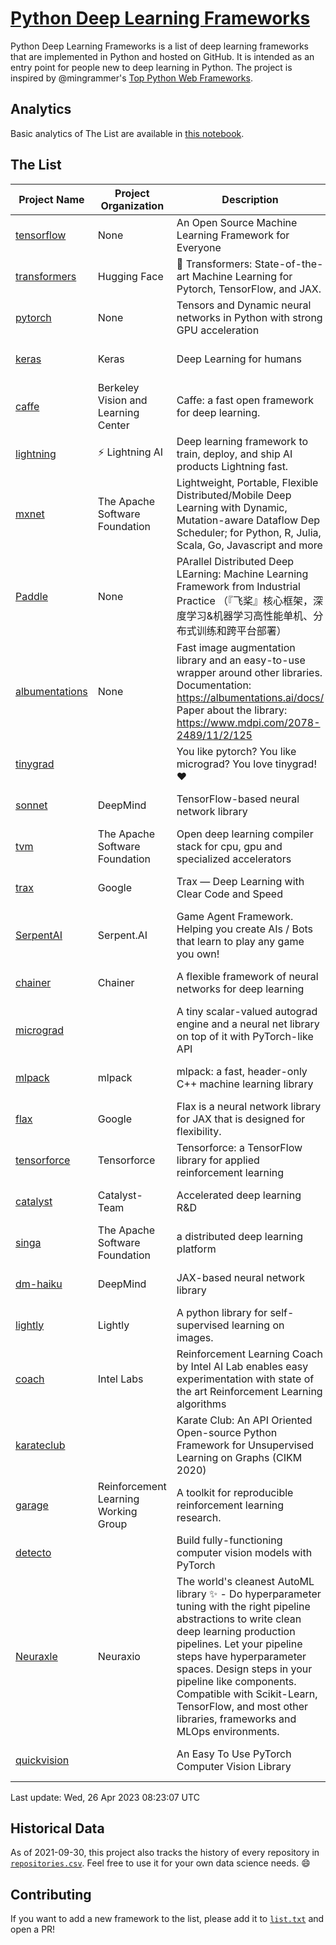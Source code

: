 # [Python Deep Learning Frameworks](https://www.github.com/shimst3r/python-deep-learning-frameworks)

Python Deep Learning Frameworks is a list of deep learning frameworks that are implemented in Python and hosted on GitHub. It is intended as an entry point for people new to deep learning in Python. The project is inspired by @mingrammer's [Top Python Web Frameworks](https://github.com/mingrammer/python-web-framework-stars).

## Analytics

Basic analytics of The List are available in [this notebook](./notebooks/development_over_time.ipynb).

## The List

| Project Name | Project Organization | Description | Stars | Forks | Open Issues | Last Commit |
| ------------ | -------------------- | ----------- | ----: | ----: | ----------: | ----------- |
| [tensorflow](https://tensorflow.org) | None | An Open Source Machine Learning Framework for Everyone | 173740 | 88212 | 2179 | 0 day(s) ago |
| [transformers](https://huggingface.co/transformers) | Hugging Face | 🤗 Transformers: State-of-the-art Machine Learning for Pytorch, TensorFlow, and JAX. | 96242 | 20008 | 673 | 0 day(s) ago |
| [pytorch](https://pytorch.org) | None | Tensors and Dynamic neural networks in Python with strong GPU acceleration | 65997 | 18167 | 11774 | 0 day(s) ago |
| [keras](http://keras.io/) | Keras | Deep Learning for humans | 58114 | 19327 | 402 | 0 day(s) ago |
| [caffe](http://caffe.berkeleyvision.org/) | Berkeley Vision and Learning Center | Caffe: a fast open framework for deep learning. | 33277 | 18985 | 1181 | 0 day(s) ago |
| [lightning](https://lightning.ai) | ⚡️ Lightning AI  | Deep learning framework to train, deploy, and ship AI products Lightning fast. | 22567 | 2857 | 647 | 0 day(s) ago |
| [mxnet](https://mxnet.apache.org) | The Apache Software Foundation | Lightweight, Portable, Flexible Distributed/Mobile Deep Learning with Dynamic, Mutation-aware Dataflow Dep Scheduler; for Python, R, Julia, Scala, Go, Javascript and more | 20384 | 6863 | 1994 | 0 day(s) ago |
| [Paddle](http://www.paddlepaddle.org/) | None | PArallel Distributed Deep LEarning: Machine Learning Framework from Industrial Practice （『飞桨』核心框架，深度学习&机器学习高性能单机、分布式训练和跨平台部署） | 20145 | 5134 | 1992 | 0 day(s) ago |
| [albumentations](https://albumentations.ai) | None | Fast image augmentation library and an easy-to-use wrapper around other libraries. Documentation:  https://albumentations.ai/docs/ Paper about the library: https://www.mdpi.com/2078-2489/11/2/125 | 11918 | 1497 | 361 | 0 day(s) ago |
| [tinygrad](https://github.com/geohot/tinygrad) |  | You like pytorch? You like micrograd? You love tinygrad! ❤️  | 11302 | 1049 | 45 | 0 day(s) ago |
| [sonnet](https://sonnet.dev/) | DeepMind | TensorFlow-based neural network library | 9562 | 1353 | 34 | 1 day(s) ago |
| [tvm](https://tvm.apache.org/) | The Apache Software Foundation | Open deep learning compiler stack for cpu, gpu and specialized accelerators | 9462 | 3021 | 627 | 0 day(s) ago |
| [trax](https://github.com/google/trax) | Google | Trax — Deep Learning with Clear Code and Speed | 7492 | 778 | 106 | 0 day(s) ago |
| [SerpentAI](http://serpent.ai) | Serpent.AI | Game Agent Framework. Helping you create AIs / Bots that learn to play any game you own! | 6482 | 769 | 2 | 0 day(s) ago |
| [chainer](https://chainer.org) | Chainer | A flexible framework of neural networks for deep learning | 5790 | 1387 | 12 | 1 day(s) ago |
| [micrograd](https://github.com/karpathy/micrograd) |  | A tiny scalar-valued autograd engine and a neural net library on top of it with PyTorch-like API | 4703 | 556 | 20 | 0 day(s) ago |
| [mlpack](https://www.mlpack.org/) | mlpack | mlpack: a fast, header-only C++ machine learning library | 4380 | 1495 | 49 | 1 day(s) ago |
| [flax](https://flax.readthedocs.io) | Google | Flax is a neural network library for JAX that is designed for flexibility. | 4262 | 500 | 135 | 0 day(s) ago |
| [tensorforce](https://github.com/tensorforce/tensorforce) | Tensorforce | Tensorforce: a TensorFlow library for applied reinforcement learning | 3233 | 538 | 34 | 0 day(s) ago |
| [catalyst](https://catalyst-team.com) | Catalyst-Team | Accelerated deep learning R&D | 3119 | 400 | 8 | 2 day(s) ago |
| [singa](https://github.com/apache/singa) | The Apache Software Foundation | a distributed deep learning platform | 2822 | 978 | 49 | 7 day(s) ago |
| [dm-haiku](https://dm-haiku.readthedocs.io) | DeepMind | JAX-based neural network library | 2461 | 207 | 97 | 0 day(s) ago |
| [lightly](https://docs.lightly.ai/self-supervised-learning/) | Lightly | A python library for self-supervised learning on images. | 2260 | 193 | 50 | 1 day(s) ago |
| [coach](https://intellabs.github.io/coach/) | Intel Labs | Reinforcement Learning Coach by Intel AI Lab enables easy experimentation with state of the art Reinforcement Learning algorithms | 2243 | 449 | 90 | 1 day(s) ago |
| [karateclub](https://karateclub.readthedocs.io) |  | Karate Club: An API Oriented Open-source Python Framework for Unsupervised Learning on Graphs (CIKM 2020) | 1875 | 229 | 4 | 2 day(s) ago |
| [garage](https://github.com/rlworkgroup/garage) | Reinforcement Learning Working Group | A toolkit for reproducible reinforcement learning research. | 1673 | 286 | 230 | 0 day(s) ago |
| [detecto](https://detecto.readthedocs.io/) |  | Build fully-functioning computer vision models with PyTorch | 587 | 103 | 44 | 7 day(s) ago |
| [Neuraxle](https://www.neuraxle.org/) | Neuraxio | The world's cleanest AutoML library ✨ - Do hyperparameter tuning with the right pipeline abstractions to write clean deep learning production pipelines. Let your pipeline steps have hyperparameter spaces. Design steps in your pipeline like components. Compatible with Scikit-Learn, TensorFlow, and most other libraries, frameworks and MLOps environments. | 564 | 58 | 42 | 1 day(s) ago |
| [quickvision](https://github.com/oke-aditya/quickvision) |  | An Easy To Use PyTorch Computer Vision Library | 49 | 5 | 19 | 56 day(s) ago |

Last update: Wed, 26 Apr 2023 08:23:07 UTC

## Historical Data

As of 2021-09-30, this project also tracks the history of every repository in [`repositories.csv`](./repositories.csv). Feel free to use it for your own data science needs. :smile:

## Contributing

If you want to add a new framework to the list, please add it to [`list.txt`](./python-deep-learning-frameworks/list.txt) and open a PR!
